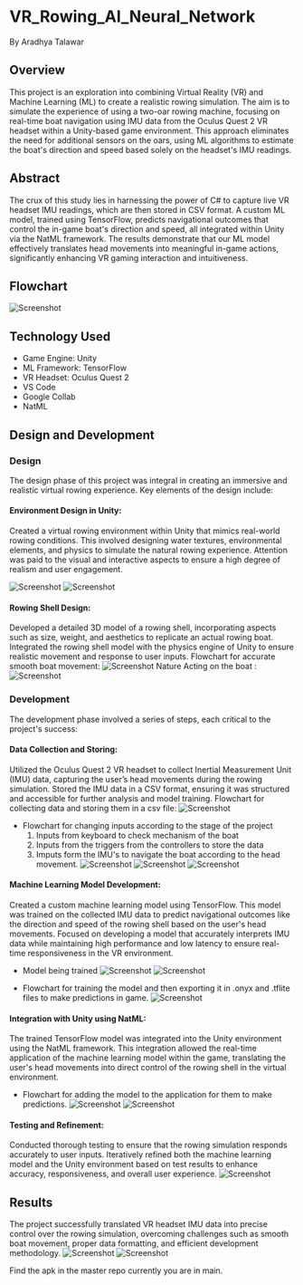 # VR_Rowing_AI_Neural_Network

By Aradhya Talawar

## Overview
This project is an exploration into combining Virtual Reality (VR) and Machine Learning (ML) to create a realistic rowing simulation. The aim is to simulate the experience of using a two-oar rowing machine, focusing on real-time boat navigation using IMU data from the Oculus Quest 2 VR headset within a Unity-based game environment. This approach eliminates the need for additional sensors on the oars, using ML algorithms to estimate the boat's direction and speed based solely on the headset's IMU readings.

## Abstract
The crux of this study lies in harnessing the power of C# to capture live VR headset IMU readings, which are then stored in CSV format. A custom ML model, trained using TensorFlow, predicts navigational outcomes that control the in-game boat's direction and speed, all integrated within Unity via the NatML framework. The results demonstrate that our ML model effectively translates head movements into meaningful in-game actions, significantly enhancing VR gaming interaction and intuitiveness.

## Flowchart
![Screenshot](ImgUp/Full.png)

## Technology Used
* Game Engine: Unity
* ML Framework: TensorFlow
* VR Headset: Oculus Quest 2
* VS Code
* Google Collab
* NatML


## Design and Development
### Design
The design phase of this project was integral in creating an immersive and realistic virtual rowing experience. Key elements of the design include:

#### Environment Design in Unity:

Created a virtual rowing environment within Unity that mimics real-world rowing conditions. This involved designing water textures, environmental elements, and physics to simulate the natural rowing experience.
Attention was paid to the visual and interactive aspects to ensure a high degree of realism and user engagement.

![Screenshot](ImgUp/Environment.png)
![Screenshot](ImgUp/Environment%202.png)

#### Rowing Shell Design:

Developed a detailed 3D model of a rowing shell, incorporating aspects such as size, weight, and aesthetics to replicate an actual rowing boat.
Integrated the rowing shell model with the physics engine of Unity to ensure realistic movement and response to user inputs.
Flowchart for accurate smooth boat movement:
![Screenshot](ImgUp/SMooth.png)
Nature Acting on the boat :
![Screenshot](ImgUp/mechanics.png)

### Development
The development phase involved a series of steps, each critical to the project's success:

#### Data Collection and Storing:

Utilized the Oculus Quest 2 VR headset to collect Inertial Measurement Unit (IMU) data, capturing the user’s head movements during the rowing simulation.
Stored the IMU data in a CSV format, ensuring it was structured and accessible for further analysis and model training.
Flowchart for collecting data and storing them in a csv file:
![Screenshot](ImgUp/Data%20Collection%20n%20storing.png)

* Flowchart for changing inputs according to the stage of the project
  1. Inputs from keyboard to check mechanism of the boat
  2. Inputs from the triggers from the controllers to store the data
  3. Imputs form the IMU's to navigate the boat according to the head movement.
![Screenshot](ImgUp/Inputs%20Various.png)
![Screenshot](ImgUp/Capturedata.png)
![Screenshot](ImgUp/Data%20being%20saved.png)

#### Machine Learning Model Development:

Created a custom machine learning model using TensorFlow. This model was trained on the collected IMU data to predict navigational outcomes like the direction and speed of the rowing shell based on the user's head movements.
Focused on developing a model that accurately interprets IMU data while maintaining high performance and low latency to ensure real-time responsiveness in the VR environment.

* Model being trained
![Screenshot](ImgUp/Model%20training.png)
![Screenshot](ImgUp/model%20t%20p.png)

* Flowchart for training the model and then exporting it in .onyx and .tflite files to make predictions in game.
![Screenshot](ImgUp/Model%20Training%20and%20Exporting.png)

#### Integration with Unity using NatML:

The trained TensorFlow model was integrated into the Unity environment using the NatML framework.
This integration allowed the real-time application of the machine learning model within the game, translating the user's head movements into direct control of the rowing shell in the virtual environment.

* Flowchart for adding the model to the application for them to make predictions.
![Screenshot](ImgUp/integration.png)
![Screenshot](ImgUp/Predicedata.png)

#### Testing and Refinement:

Conducted thorough testing to ensure that the rowing simulation responds accurately to user inputs.
Iteratively refined both the machine learning model and the Unity environment based on test results to enhance accuracy, responsiveness, and overall user experience.
![Screenshot](ImgUp/Modfel%20res.png)
## Results

The project successfully translated VR headset IMU data into precise control over the rowing simulation, overcoming challenges such as smooth boat movement, proper data formatting, and efficient development methodology.
![Screenshot](ImgUp/accuracy.png)
![Screenshot](ImgUp/Outputs%20being%20generated.png)

Find the apk in the master repo currently you are in main.
